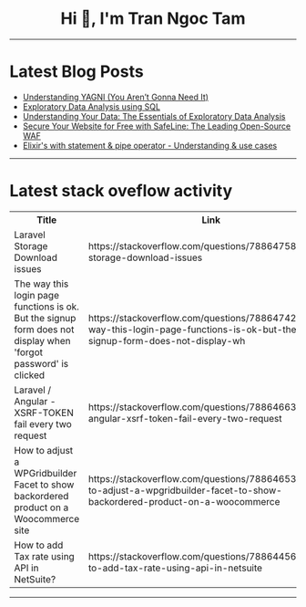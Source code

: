 <h1 align="center">Hi 👋, I'm Tran Ngoc Tam</h1>

---

# Latest Blog Posts 
<!-- BLOG-POST-LIST:START -->
- [Understanding YAGNI &lpar;You Aren’t Gonna Need It&rpar;](https://dev.to/shagun/understanding-yagni-you-arent-gonna-need-it-4165)
- [Exploratory Data Analysis using SQL](https://dev.to/allan-pg/exploratory-data-analysis-using-sql-23dl)
- [Understanding Your Data: The Essentials of Exploratory Data Analysis](https://dev.to/nyagabree003/understanding-your-data-the-essentials-of-exploratory-data-analysis-h04)
- [Secure Your Website for Free with SafeLine: The Leading Open-Source WAF](https://dev.to/aeriewhole123/secure-your-website-for-free-with-safeline-the-leading-open-source-waf-1g37)
- [Elixir&#39;s with statement &amp; pipe operator - Understanding &amp; use cases](https://dev.to/manhvanvu/elixirs-with-statement-pipe-operator-15me)
<!-- BLOG-POST-LIST:END -->

---

# Latest stack oveflow activity
<table>
  <tr><th>Title</th><th>Link</th></tr>
  <!-- STACKOVERFLOW:START --><tr><td>Laravel Storage Download issues</td><td>https://stackoverflow.com/questions/78864758/laravel-storage-download-issues</td></tr><tr><td>The way this login page functions is ok. But the signup form does not display when &#39;forgot password&#39; is clicked</td><td>https://stackoverflow.com/questions/78864742/the-way-this-login-page-functions-is-ok-but-the-signup-form-does-not-display-wh</td></tr><tr><td>Laravel / Angular - XSRF-TOKEN fail every two request</td><td>https://stackoverflow.com/questions/78864663/laravel-angular-xsrf-token-fail-every-two-request</td></tr><tr><td>How to adjust a WPGridbuilder Facet to show backordered product on a Woocommerce site</td><td>https://stackoverflow.com/questions/78864653/how-to-adjust-a-wpgridbuilder-facet-to-show-backordered-product-on-a-woocommerce</td></tr><tr><td>How to add Tax rate using API in NetSuite?</td><td>https://stackoverflow.com/questions/78864456/how-to-add-tax-rate-using-api-in-netsuite</td></tr><!-- STACKOVERFLOW:END -->
</table>

---


